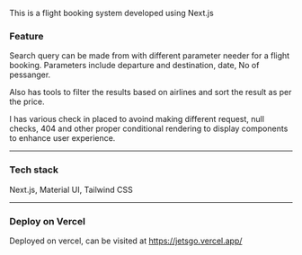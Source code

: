 This is a flight booking system developed using Next.js

### Feature

Search query can be made from with different parameter needer for a flight booking. Parameters include departure and destination, date, No of pessanger.

Also has tools to filter the results based on airlines and sort the result as per the price.

I has various check in placed to avoind making different request, null checks, 404 and other proper conditional rendering to display components to enhance user experience.

---



### Tech stack

Next.js, Material UI, Tailwind CSS

---



### Deploy on Vercel

Deployed on vercel, can be visited at https://jetsgo.vercel.app/
